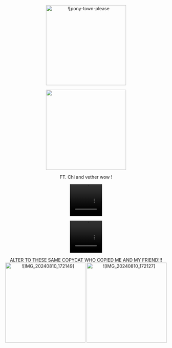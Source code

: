 <p align="center">
<img width="250" src=https://github.com/user-attachments/assets/31f50b2b-d846-4d73-aa2a-dfedf5b8e10b Alt = ![pony-town-please stop copying my skins-sit-blinking-padded-4x]>
<p align="center">
  <img width="250" src=https://github.com/user-attachments/assets/50c30b16-48c6-45ab-be81-32e9d0fcf024 Alt! [pony-town-Akiiii !!! Me real mint choco-lie-blinking-padded-4x]>

<p align="center">
FT. Chi and vether wow !
<p align="center">
<video src=https://github.com/user-attachments/assets/c7a156be-08f8-48e6-ba44-bd1d9d036fec width=100 height=100/>
<p align="center">
<video src=https://github.com/user-attachments/assets/a31f6343-2d58-4069-9666-caed74fd0ded width=100 height=100/>
<p align="center">
ALTER TO THESE SAME COPYCAT WHO COPIED ME AND MY FRIEND!!!
<img width="250" src=https://github.com/user-attachments/assets/08c41a30-53ff-402a-9bcb-f45e1113f125 Alt = ![IMG_20240810_172149]>
<img width="250" src=https://github.com/user-attachments/assets/6df4a441-a36c-4593-96c0-ed9b4c4f6bb2 Alt = ![IMG_20240810_172127]>
